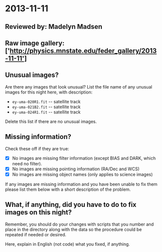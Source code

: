 # 2013-11-11

## Reviewed by:   Madelyn Madsen

## Raw image gallery: ['http://physics.mnstate.edu/feder_gallery/2013-11-11']

## Unusual images?

Are there any images that look unusual? List the file name of any unusual images for this night here, with description:

+ `ey-uma-020R1.fit` -- satellite track
+ `ey-uma-021B2.fit` -- satellite track
+ `ey-uma-024R1.fit` -- satellite track


Delete this list if there are no unusual images.

## Missing information?

Check these off if they are true:

- [x] No images are missing filter information (except BIAS and DARK, which need no filter).
- [x] No images are missing pointing information (RA/Dec and WCS)
- [x] No images are missing object names (only applies to science images)

If any images are missing information and you have been unable to fix them please list
them below with a short description of the problem.


## What, if anything, did you have to do to fix images on this night?

Remember, you should do your changes with scripts that you number and place in the
directory along with the data so the procedure could be repeated if needed or
desired.

Here, explain in English (not code) what you fixed, if anything.
